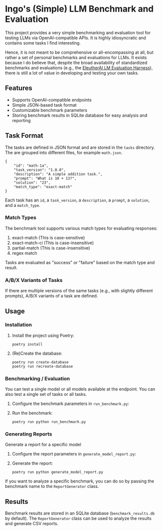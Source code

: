 # Ingo's (Simple) LLM Benchmark and Evaluation

This project provides a very simple benchmarking and evaluation tool for testing LLMs via OpenAI-compatible APIs. It is highly idiosyncratic and contains some tasks I find interesting. 

Hence, it is not meant to be comprehensive or all-encompassing at all, but rather a set of personal benchmarks and evaluations for LLMs. It exists because I do believe that, despite the broad availability of standardized benchmarks and evaluations (e.g., the [EleutherAI LM Evaluation Harness](https://github.com/EleutherAI/lm-evaluation-harness)), there is still a lot of value in developing and testing your own tasks.

## Features

- Supports OpenAI-compatible endpoints
- Simple JSON-based task format
- Customizable benchmark parameters
- Storing benchmark results in SQLite database for easy analysis and reporting

## Task Format

The tasks are defined in JSON format and are stored in the `tasks` directory. The are grouped into different files, for example `math.json`.

```
{
    "id": "math-1a",
    "task_version": "1.0.0",
    "description": "A simple addition task.",
    "prompt": "What is 10 + 13?",
    "solution": "23",
    "match_type": "exact-match"
}
```

Each task has an `id`, a `task_version`, a `description`, a `prompt`, a `solution`, and a `match_type`.

### Match Types

The benchmark tool supports various match types for evaluating responses:

1. exact-match (This is case-sensitive)
2. exact-match-ci (This is case-insensitive)
2. partial-match (This is case-insensitive)
3. regex match

Tasks are evaluated as "success" or "failure" based on the match type and result.

### A/B/X Variants of Tasks

If there are multiple versions of the same tasks (e.g., with slightly different prompts), A/B/X variants of a task are defined.

## Usage

### Installation

1. Install the project using Poetry:
   ```
   poetry install
   ```

2. (Re)Create the database:
   ```
   poetry run create-database
   poetry run recreate-database
   ```

### Benchmarking / Evaluation

You can test a single model or all models available at the endpoint. You can also test a single set of tasks or all tasks.

1. Configure the benchmark parameters in `run_benchmark.py`:

2. Run the benchmark:
   ```
   poetry run python run_benchmark.py
   ```

### Generating Reports

Generate a report for a specific model

1. Configure the report parameters in `generate_model_report.py`:

2. Generate the report:
    ```
    poetry run python generate_model_report.py
    ```

If you want to analyze a specific benchmark, you can do so by passing the benchmark name to the `ReportGenerator` class.

## Results

Benchmark results are stored in an SQLite database (`benchmark_results.db` by default). The `ReportGenerator` class can be used to analyze the results and generate CSV reports.